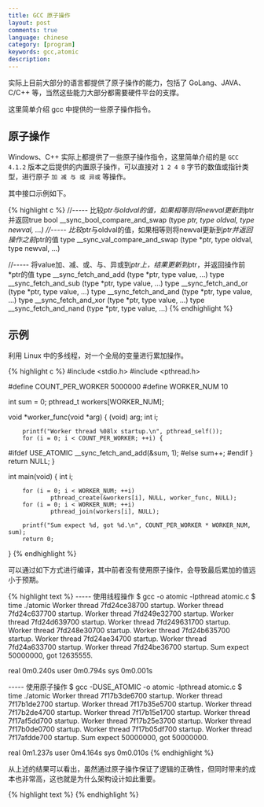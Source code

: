 ```yaml
---
title: GCC 原子操作
layout: post
comments: true
language: chinese
category: [program]
keywords: gcc,atomic
description:
---
```


实际上目前大部分的语言都提供了原子操作的能力，包括了 GoLang、JAVA、C/C++ 等，当然这些能力大部分都需要硬件平台的支撑。

这里简单介绍 gcc 中提供的一些原子操作指令。

<!-- more -->

## 原子操作

Windows、C++ 实际上都提供了一些原子操作指令，这里简单介绍的是 `GCC 4.1.2` 版本之后提供的内置原子操作，可以直接对 `1 2 4 8` 字节的数值或指针类型，进行原子 `加 减 与 或 异或` 等操作。

其中接口示例如下。

{% highlight c %}
//----- 比较*ptr与oldval的值，如果相等则将newval更新到*ptr并返回true
bool __sync_bool_compare_and_swap (type *ptr, type oldval, type newval, ...)
//----- 比较*ptr与oldval的值，如果相等则将newval更新到*ptr并返回操作之前*ptr的值
type __sync_val_compare_and_swap (type *ptr, type oldval, type newval, ...)

//----- 将value加、减、或、与、异或到*ptr上，结果更新到*ptr，并返回操作前*ptr的值
type __sync_fetch_and_add (type *ptr, type value, ...) 
type __sync_fetch_and_sub (type *ptr, type value, ...)
type __sync_fetch_and_or (type *ptr, type value, ...)
type __sync_fetch_and_and (type *ptr, type value, ...)
type __sync_fetch_and_xor (type *ptr, type value, ...)
type __sync_fetch_and_nand (type *ptr, type value, ...)
{% endhighlight %}

<!--
type __sync_add_and_fetch (type *ptr, type value, ...) 
// 将value加到*ptr上，结果更新到*ptr，并返回操作之后新*ptr的值
type __sync_sub_and_fetch (type *ptr, type value, ...) 
// 从*ptr减去value，结果更新到*ptr，并返回操作之后新*ptr的值
type __sync_or_and_fetch (type *ptr, type value, ...) 
// 将*ptr与value相或， 结果更新到*ptr，并返回操作之后新*ptr的值
type __sync_and_and_fetch (type *ptr, type value, ...) 
// 将*ptr与value相与，结果更新到*ptr，并返回操作之后新*ptr的值
type __sync_xor_and_fetch (type *ptr, type value, ...)
// 将*ptr与value异或，结果更新到*ptr，并返回操作之后新*ptr的值
type __sync_nand_and_fetch (type *ptr, type value, ...) 
// 将*ptr取反后，与value相与，结果更新到*ptr，并返回操作之后新*ptr的值
__sync_synchronize (...) 
// 发出完整内存栅栏
type __sync_lock_test_and_set (type *ptr, type value, ...)
// 将value写入*ptr，对*ptr加锁，并返回操作之前*ptr的值。即，try spinlock语义
void __sync_lock_release (type *ptr, ...) 
// 将0写入到*ptr，并对*ptr解锁。即，unlock spinlock语义
-->

## 示例

利用 Linux 中的多线程，对一个全局的变量进行累加操作。

{% highlight c %}
#include <stdio.h>
#include <pthread.h>

#define COUNT_PER_WORKER  5000000
#define WORKER_NUM        10

int sum = 0;
pthread_t workers[WORKER_NUM];

void *worker_func(void *arg)
{
        (void) arg;
        int i;

        printf("Worker thread %08lx startup.\n", pthread_self());
        for (i = 0; i < COUNT_PER_WORKER; ++i) {
#ifdef USE_ATOMIC
                __sync_fetch_and_add(&sum, 1);
#else
                sum++;
#endif
        }
        return NULL;
}

int main(void)
{
        int i;

        for (i = 0; i < WORKER_NUM; ++i)
                pthread_create(&workers[i], NULL, worker_func, NULL);
        for (i = 0; i < WORKER_NUM; ++i)
                pthread_join(workers[i], NULL);

        printf("Sum expect %d, got %d.\n", COUNT_PER_WORKER * WORKER_NUM, sum);
        return 0;
}
{% endhighlight %}

可以通过如下方式进行编译，其中前者没有使用原子操作，会导致最后累加的值远小于预期。

{% highlight text %}
----- 使用线程操作
$ gcc -o atomic -lpthread atomic.c
$ time ./atomic 
Worker thread 7fd24ce38700 startup.
Worker thread 7fd24c637700 startup.
Worker thread 7fd249e32700 startup.
Worker thread 7fd24d639700 startup.
Worker thread 7fd249631700 startup.
Worker thread 7fd248e30700 startup.
Worker thread 7fd24b635700 startup.
Worker thread 7fd24ae34700 startup.
Worker thread 7fd24a633700 startup.
Worker thread 7fd24be36700 startup.
Sum expect 50000000, got 12635555.

real    0m0.240s
user    0m0.794s
sys     0m0.001s

----- 使用原子操作
$ gcc -DUSE_ATOMIC -o atomic -lpthread atomic.c
$ time ./atomic 
Worker thread 7f17b3de6700 startup.
Worker thread 7f17b1de2700 startup.
Worker thread 7f17b35e5700 startup.
Worker thread 7f17b2de4700 startup.
Worker thread 7f17b15e1700 startup.
Worker thread 7f17af5dd700 startup.
Worker thread 7f17b25e3700 startup.
Worker thread 7f17b0de0700 startup.
Worker thread 7f17b05df700 startup.
Worker thread 7f17afdde700 startup.
Sum expect 50000000, got 50000000.

real    0m1.237s
user    0m4.164s
sys     0m0.010s
{% endhighlight %}

从上述的结果可以看出，虽然通过原子操作保证了逻辑的正确性，但同时带来的成本也非常高，这也就是为什么架构设计如此重要。

<!--
## 参考

[GCC的原子操作](http://blog.sina.com.cn/s/blog_6f5b220601013zw3.html)
-->

{% highlight text %}
{% endhighlight %}
